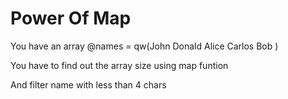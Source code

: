 # Power Of Map

You have an array @names = qw(John Donald Alice Carlos Bob ) 

You have to find out the array size using map funtion

And filter name with less than 4 chars
